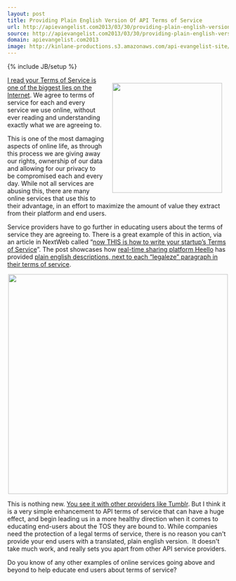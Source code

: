 ```yaml
---
layout: post
title: Providing Plain English Version Of API Terms of Service
url: http://apievangelist.com2013/03/30/providing-plain-english-version-of-api-terms-of-service/
source: http://apievangelist.com2013/03/30/providing-plain-english-version-of-api-terms-of-service/
domain: apievangelist.com2013
image: http://kinlane-productions.s3.amazonaws.com/api-evangelist-site/blog/heello-logo.png
---
```

{% include JB/setup %}
<p><a href="http://heello.com/" target="_blank"><img style="padding: 15px;" src="https://s3.amazonaws.com/kinlane-productions/api-evangelist/heello/heello-logo.png" alt="" width="250" align="right" /></a></p>
<p><a title="I read your Terms of Service is one of the biggest lies on the Internet" href="http://tosdr.org/">I read your Terms of Service is one of the biggest lies on the Internet</a>.  We agree to terms of service for each and every service we use online, without ever reading and understanding exactly what we are agreeing to.</p>
<p>This is one of the most damaging aspects of online life, as through this process we are giving away our rights, ownership of our data and allowing for our privacy to be compromised each and every day.  While not all services are abusing this, there are many online services that use this to their advantage, in an effort to maximize the amount of value they extract from their platform and end users.</p>
<p>Service providers have to go further in educating users about the terms of service they are agreeing to.  There is a great example of this in action, via an article in NextWeb called &ldquo;<a href="http://thenextweb.com/insider/2013/03/29/now-this-is-how-to-write-a-terms-of-service-document/">now THIS is how to write your startup&rsquo;s Terms of Service</a>&rdquo;.  The post showcases how <a href="http://heello.com/" target="_blank">real-time sharing platform Heello</a> has provided <a href="https://heello.com/terms" target="_blank">plain english descriptions, next to each &ldquo;legaleze&rdquo; paragraph in their terms of service</a>.</p>
<p><a href="https://heello.com/terms" target="_blank"><img style="display: block; margin-left: auto; margin-right: auto;" src="https://s3.amazonaws.com/kinlane-productions/api-evangelist/heello/heello-terms-of-service.png" alt="" width="500" /></a></p>
<p>This is nothing new. <a href="http://www.tumblr.com/policy/en/terms_of_service">You see it with other providers like Tumblr</a>.  But I think it is a very simple enhancement to API terms of service that can have a huge effect, and begin leading us in a more healthy direction when it comes to educating end-users about the TOS they are bound to.  While companies need the protection of a legal terms of service, there is no reason you can't provide your end users with a translated, plain english version. &nbsp;It doesn't take much work, and really sets you apart from other API service providers.</p>
<p>Do you know of any other examples of online services going above and beyond to help educate end users about terms of service?</p>
